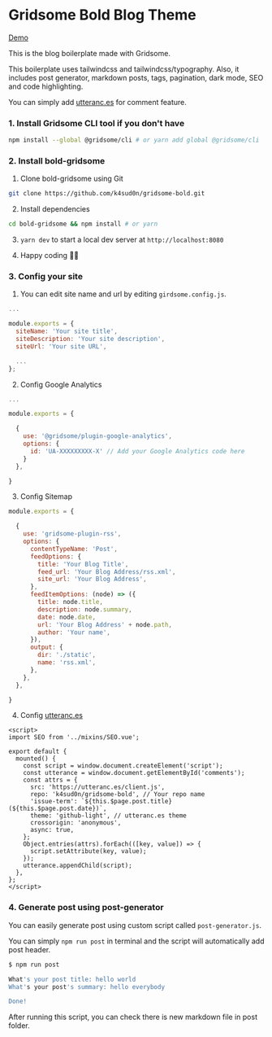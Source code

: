 # Gridsome Bold Blog Theme

[Demo](https://k4sud0n.github.io/gridsome-bold/)

This is the blog boilerplate made with Gridsome.

This boilerplate uses tailwindcss and tailwindcss/typography. Also, it includes post generator, markdown posts, tags, pagination, dark mode, SEO and code highlighting.

You can simply add [utteranc.es](https://utteranc.es) for comment feature.

### 1. Install Gridsome CLI tool if you don't have

```bash
npm install --global @gridsome/cli # or yarn add global @gridsome/cli
```

### 2. Install bold-gridsome

1. Clone bold-gridsome using Git

```bash
git clone https://github.com/k4sud0n/gridsome-bold.git
```

2. Install dependencies

```bash
cd bold-gridsome && npm install # or yarn
```

3. `yarn dev` to start a local dev server at `http://localhost:8080`

4. Happy coding 🎉🙌

### 3. Config your site

1. You can edit site name and url by editing `girdsome.config.js`.

```js
...

module.exports = {
  siteName: 'Your site title',
  siteDescription: 'Your site description',
  siteUrl: 'Your site URL',

  ...
};
```

2. Config Google Analytics

```js
...

module.exports = {

  {
    use: '@gridsome/plugin-google-analytics',
    options: {
      id: 'UA-XXXXXXXXX-X' // Add your Google Analytics code here
    }
  },

}
```

3. Config Sitemap

```js
module.exports = {

  {
    use: 'gridsome-plugin-rss',
    options: {
      contentTypeName: 'Post',
      feedOptions: {
        title: 'Your Blog Title',
        feed_url: 'Your Blog Address/rss.xml',
        site_url: 'Your Blog Address',
      },
      feedItemOptions: (node) => ({
        title: node.title,
        description: node.summary,
        date: node.date,
        url: 'Your Blog Address' + node.path,
        author: 'Your name',
      }),
      output: {
        dir: './static',
        name: 'rss.xml',
      },
    },
  },

}
```

4. Config [utteranc.es](https://utteranc.es)

```vue
<script>
import SEO from '../mixins/SEO.vue';

export default {
  mounted() {
    const script = window.document.createElement('script');
    const utterance = window.document.getElementById('comments');
    const attrs = {
      src: 'https://utteranc.es/client.js',
      repo: 'k4sud0n/gridsome-bold', // Your repo name
      'issue-term': `${this.$page.post.title} (${this.$page.post.date})`,
      theme: 'github-light', // utteranc.es theme
      crossorigin: 'anonymous',
      async: true,
    };
    Object.entries(attrs).forEach(([key, value]) => {
      script.setAttribute(key, value);
    });
    utterance.appendChild(script);
  },
};
</script>
```

### 4. Generate post using post-generator

You can easily generate post using custom script called `post-generator.js`.

You can simply `npm run post` in terminal and the script will automatically add post header.

```bash
$ npm run post

What's your post title: hello world
What's your post's summary: hello everybody

Done!
```

After running this script, you can check there is new markdown file in post folder.
